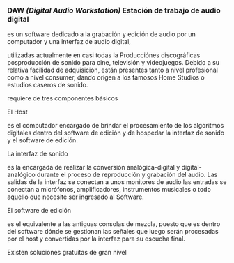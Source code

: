 
### DAW *(Digital Audio Workstation)* Estación de trabajo de audio digital

es un software dedicado a la grabación y edición de audio
por un computador y una interfaz de audio digital, 

utilizadas actualmente en casi todas la Producciónes discográficas posproducción de sonido para cine, televisión 
y videojuegos. Debido a su relativa facilidad de adquisición, están presentes tanto a nivel profesional 
como a nivel consumer, dando origen a los famosos Home Studios o estudios caseros de sonido.


requiere de tres componentes básicos

El Host

es el computador encargado de brindar el procesamiento de los algoritmos digitales dentro 
del software de edición y de hospedar la interfaz de sonido y el software de edición.

La interfaz de sonido

es la encargada de realizar la conversión analógica-digital y digital-analógico 
durante el proceso de reproducción y grabación del audio. Las salidas de la interfaz 
se conectan a unos monitores de audio las entradas se conectan a micrófonos, amplificadores, instrumentos musicales o todo aquello 
que necesite ser ingresado al Software.


El software de edición

es el equivalente a las antiguas consolas de mezcla, puesto que es dentro
del software dónde se gestionan las señales que luego serán procesadas por el host y convertidas
por la interfaz para su escucha final. 

Existen soluciones gratuitas de gran nivel
